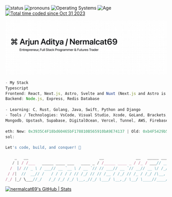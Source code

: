 ![status](https://img.shields.io/badge/Status-Sleep_Deprieved-c70000) ![pronouns](https://img.shields.io/badge/Pronouns-He/Him-8A2BE2) ![Operating Systems](https://img.shields.io/badge/OS-macOS_Windows_Linux-253469) ![Age](https://img.shields.io/badge/9_July_2006-c70000) <a href="https://wakatime.com/@018b8590-08c5-49e9-bd7c-f3a0dcac0016"><img src="https://wakatime.com/badge/user/018b8590-08c5-49e9-bd7c-f3a0dcac0016.svg" alt="Total time coded since Oct 31 2023" /></a>


![nermalcat69](public/nermalcat69.png) 


```Javascript
- My Stack
Typescript
Frontend: React, Next.js, Astro, Svelte and Nuxt (Next.js and Astro is my fav)
Backend: Node.js, Express, Redis Database

- Learning: C, Rust, Golang, Java, Swift, Python and Django
- Tools / Technologies: VsCode, Visual Studio, Xcode, GoLand, Brackets,
Mongodb, Upstash, Supabase, DigitalOcean, Vercel, Tunnel, AWS, Firebase

eth: New: 0x3935C4F18bd60465bF178810B565910bA9E74137 | Old: 0xb4F5429b5A25c3959fD1e5967d82c129B828A7a6
sol: 

Let's code, build, and conquer! 🚀
```
  
```Javascript
    _   __                               __              __   _____ ____ 
   / | / /___   _____ ____ ___   ____ _ / /_____ ____ _ / /_ / ___// __ \
  /  |/ // _ \ / ___// __ `__ \ / __ `// // ___// __ `// __// __ \/ /_/ /
 / /|  //  __// /   / / / / / // /_/ // // /__ / /_/ // /_ / /_/ /\__, / 
/_/ |_/ \___//_/   /_/ /_/ /_/ \__,_//_/ \___/ \__,_/ \__/ \____//____/
```

[![nermalcat69's GitHub | Stats](https://stats.quine.sh/nermalcat69/github?theme=dark)](https://quine.sh?utm_source=widgets&utm_campaign=nermalcat69)


<!---
https://sr.ht/~nermalcat69/
&apos;
--->
